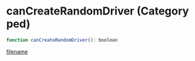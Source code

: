 # canCreateRandomDriver (Category ped)

```js
function canCreateRandomDriver(): boolean
```

[filename](canCreateRandomDriver_m.md ':include')